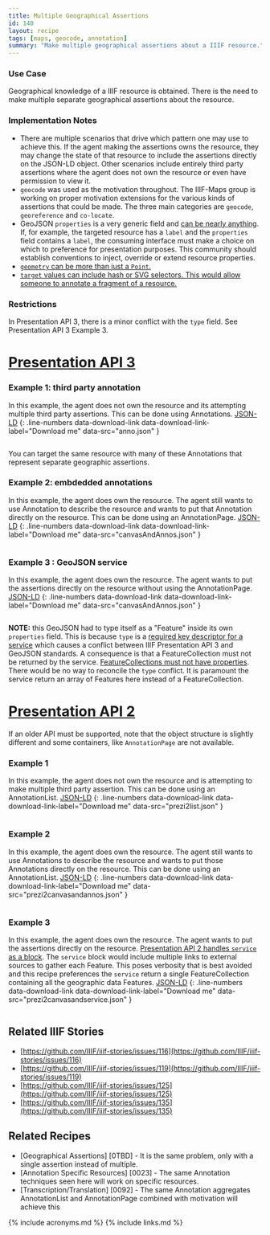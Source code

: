 ```yaml
---
title: Multiple Geographical Assertions
id: 140
layout: recipe
tags: [maps, geocode, annotation]
summary: "Make multiple geographical assertions about a IIIF resource."
---
```


### Use Case
Geographical knowledge of a IIIF resource is obtained. There is the need to make multiple separate geographical assertions about the resource.

### Implementation Notes
* There are multiple scenarios that drive which pattern one may use to achieve this. If the agent making the assertions owns the resource, they may change the state of that resource to include the assertions directly on the JSON-LD object. Other scenarios include entirely third party assertions where the agent does not own the resource or even have permission to view it.
* `geocode` was used as the motivation throughout. The IIIF-Maps group is working on proper motivation extensions for the various kinds of assertions that could be made. The three main categories are `geocode`, `georeference` and `co-locate`.
* GeoJSON `properties` is a very generic field and [can be nearly anything](https://tools.ietf.org/html/rfc7946#section-3.2). If, for example, the targeted resource has a `label` and the `properties` field contains a `label`, the consuming interface must make a choice on which to preference for presentation purposes. This community should establish conventions to inject, override or extend resource properties.
* [`geometry` can be more than just a `Point`.](https://tools.ietf.org/html/rfc7946#section-3.1)
* [`target` values can include hash or SVG selectors. This would allow someone to annotate a fragment of a resource.](https://iiif.io/api/annex/openannotation/#selectors)

### Restrictions
In Presentation API 3, there is a minor conflict with the `type` field. See Presentation API 3 Example 3.

# [Presentation API 3](https://iiif.io/api/presentation/3.0/)
### Example 1: third party annotation
In this example, the agent does not own the resource and its attempting multiple third party assertions.  This can be done using Annotations.
[JSON-LD](anno.json)
{: .line-numbers data-download-link data-download-link-label="Download me" data-src="anno.json" }
```json
```
You can target the same resource with many of these Annotations that represent separate geographic assertions.

### Example 2: embdedded annotations
In this example, the agent does own the resource. The agent still wants to use Annotation to describe the resource and wants to put that Annotation directly on the resource. This can be done using an AnnotationPage.
[JSON-LD](canvasAndAnnos.json)
{: .line-numbers data-download-link data-download-link-label="Download me" data-src="canvasAndAnnos.json" }
```json
```

### Example 3 : GeoJSON service
In this example, the agent does own the resource.  The agent wants to put the assertions directly on the resource without using the AnnotationPage. 
[JSON-LD](canavsAndService.json)
{: .line-numbers data-download-link data-download-link-label="Download me" data-src="canvasAndAnnos.json" }
```json
```
**NOTE:** this GeoJSON had to type itself as a "Feature" inside its own `properties` field. This is because `type` is a [required key descriptor for a service](https://iiif.io/api/presentation/3.0/#service) which causes a conflict between IIIF Presentation API 3 and GeoJSON standards.  A consequence is that a FeatureCollection must not be returned by the service.  [FeatureCollections must not have properties](https://tools.ietf.org/html/rfc7946#section-7.1). There would be no way to reconcile the `type` conflict. It is paramount the service return an array of Features here instead of a FeatureCollection.


# [Presentation API 2](https://iiif.io/api/presentation/2.1/)
If an older API must be supported, note that the object structure is slightly different and some containers, like `AnnotationPage` are not available.
### Example 1
In this example, the agent does not own the resource and is attempting to make multiple third party assertion.  This can be done using an AnnotationList.
[JSON-LD](prezi2list.json)
{: .line-numbers data-download-link data-download-link-label="Download me" data-src="prezi2list.json" }
```json
```

### Example 2
In this example, the agent does own the resource.  The agent still wants to use Annotations to describe the resource and wants to put those Annotations directly on the resource.  This can be done using an AnnotationList.
[JSON-LD](prezi2canvasandannos.json)
{: .line-numbers data-download-link data-download-link-label="Download me" data-src="prezi2canvasandannos.json" }
```json
```

### Example 3
In this example, the agent does own the resource.  The agent wants to put the assertions directly on the resource.  [Presentation API 2 handles `service` as a block](https://iiif.io/api/presentation/2.1/#service).  The `service` block would include multiple links to external sources to gather each Feature.  This poses verbosity that is best avoided and this recipe preferences the `service` return a single FeatureCollection containing all the geographic data Features.
[JSON-LD](prezi2canvasandservice.json)
{: .line-numbers data-download-link data-download-link-label="Download me" data-src="prezi2canvasandservice.json" }
```json
```

## Related IIIF Stories
* [https://github.com/IIIF/iiif-stories/issues/116](https://github.com/IIIF/iiif-stories/issues/116)
* [https://github.com/IIIF/iiif-stories/issues/119](https://github.com/IIIF/iiif-stories/issues/119)
* [https://github.com/IIIF/iiif-stories/issues/125](https://github.com/IIIF/iiif-stories/issues/125)
* [https://github.com/IIIF/iiif-stories/issues/135](https://github.com/IIIF/iiif-stories/issues/135)

## Related Recipes
* [Geographical Assertions] [0TBD] - It is the same problem, only with a single assertion instead of multiple.
* [Annotation Specific Resources] [0023] - The same Annotation techniques seen here will work on specific resources.
* [Transcription/Translation] [0092] - The same Annotation aggregates AnnotationList and AnnotationPage combined with motivation will achieve this

{% include acronyms.md %}
{% include links.md %}